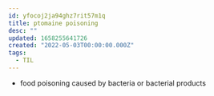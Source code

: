 ```yaml
---
id: yfocoj2ja94ghz7rit57m1q
title: ptomaine poisoning
desc: ""
updated: 1658255641726
created: "2022-05-03T00:00:00.000Z"
tags:
  - TIL
---
```


- food poisoning caused by bacteria or bacterial products
